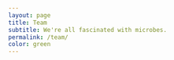 ```yaml
---
layout: page
title: Team
subtitle: We're all fascinated with microbes.
permalink: /team/
color: green
---
```


